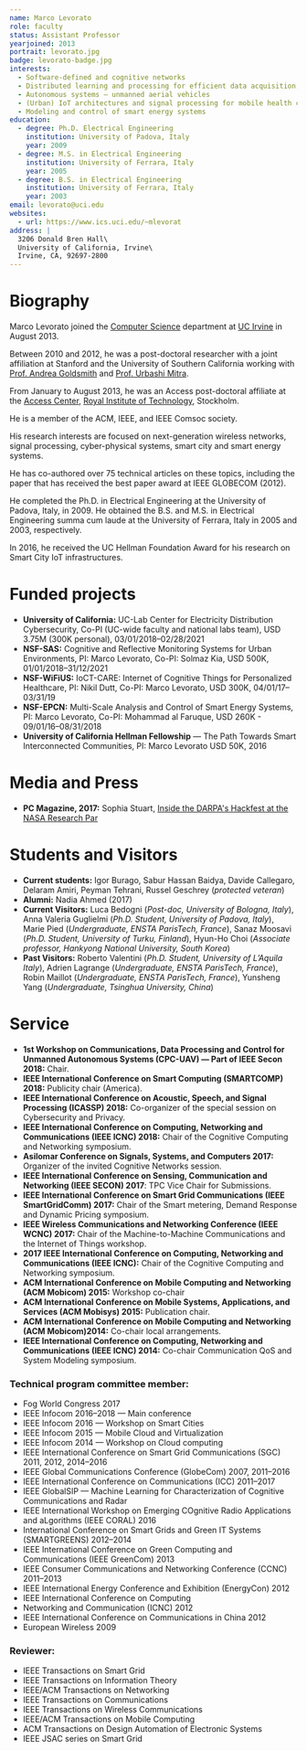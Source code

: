 ```yaml
---
name: Marco Levorato
role: faculty
status: Assistant Professor
yearjoined: 2013
portrait: levorato.jpg
badge: levorato-badge.jpg
interests:
  - Software-defined and cognitive networks
  - Distributed learning and processing for efficient data acquisition, transportation, and analysis
  - Autonomous systems — unmanned aerial vehicles
  - (Urban) IoT architectures and signal processing for mobile health care
  - Modeling and control of smart energy systems
education:
  - degree: Ph.D. Electrical Engineering
    institution: University of Padova, Italy
    year: 2009
  - degree: M.S. in Electrical Engineering
    institution: University of Ferrara, Italy
    year: 2005
  - degree: B.S. in Electrical Engineering
    institution: University of Ferrara, Italy
    year: 2003
email: levorato@uci.edu
websites:
  - url: https://www.ics.uci.edu/~mlevorat
address: |
  3206 Donald Bren Hall\
  University of California, Irvine\
  Irvine, CA, 92697-2800
---
```


# Biography

Marco Levorato joined the [Computer Science](https://www.cs.uci.edu) department at [UC Irvine](https://uci.edu) in August 2013.

Between 2010 and 2012, he was a post-doctoral researcher with a joint affiliation at Stanford and the University of Southern California working with [Prof. Andrea Goldsmith](https://wsl.stanford.edu/~andrea/) and [Prof. Urbashi Mitra](https://viterbi.usc.edu/directory/faculty/Mitra/Urbashi).

From January to August 2013, he was an Access post-doctoral affiliate at the [Access Center](https://www.access.kth.se/en), [Royal Institute of Technology](https://www.kth.se/en), Stockholm.

He is a member of the ACM, IEEE, and IEEE Comsoc society.

His research interests are focused on next-generation wireless networks, signal processing, cyber-physical systems, smart city and smart energy systems.

He has co-authored over 75 technical articles on these topics, including the paper that has received the best paper award at IEEE GLOBECOM (2012).

He completed the Ph.D. in Electrical Engineering at the University of Padova, Italy, in 2009.
He obtained the B.S. and M.S. in Electrical Engineering summa cum laude at the University of Ferrara, Italy in 2005 and 2003, respectively.

In 2016, he received the UC Hellman Foundation Award for his research on Smart City IoT infrastructures.


# Funded projects

- **University of California:** UC-Lab Center for Electricity Distribution Cybersecurity, Co-PI (UC-wide faculty and national labs team), USD 3.75M (300K personal), 03/01/2018–02/28/2021
- **NSF-SAS:** Cognitive and Reflective Monitoring Systems for Urban Environments, PI: Marco Levorato, Co-PI: Solmaz Kia, USD 500K, 01/01/2018–31/12/2021
- **NSF-WiFiUS:** IoCT-CARE: Internet of Cognitive Things for Personalized Healthcare, PI: Nikil Dutt, Co-PI: Marco Levorato, USD 300K, 04/01/17–03/31/19
- **NSF-EPCN:** Multi-Scale Analysis and Control of Smart Energy Systems, PI: Marco Levorato, Co-PI: Mohammad al Faruque, USD 260K - 09/01/16–08/31/2018
- **University of California Hellman Fellowship** — The Path Towards Smart Interconnected Communities, PI: Marco Levorato USD 50K, 2016


# Media and Press

- **PC Magazine, 2017:** Sophia Stuart, [Inside the DARPA's Hackfest at the NASA Research Par](https://www.pcmag.com/news/357685/inside-darpas-hackfest-at-nasa-research-park)


# Students and Visitors

- **Current students:**
  Igor Burago,
  Sabur Hassan Baidya,
  Davide Callegaro,
  Delaram Amiri,
  Peyman Tehrani,
  Russel Geschrey (*protected veteran*)
- **Alumni:**
  Nadia Ahmed (2017)
- **Current Visitors:**
  Luca Bedogni (*Post-doc, University of Bologna, Italy*),
  Anna Valeria Guglielmi (*Ph.D. Student, University of Padova, Italy*),
  Marie Pied (*Undergraduate, ENSTA ParisTech, France*),
  Sanaz Moosavi (*Ph.D. Student, University of Turku, Finland*),
  Hyun-Ho Choi (*Associate professor, Hankyong National University, South Korea*)
- **Past Visitors:**
  Roberto Valentini (*Ph.D. Student, University of L’Aquila Italy*),
  Adrien Lagrange (*Undergraduate, ENSTA ParisTech, France*),
  Robin Maillot (*Undergraduate, ENSTA ParisTech, France*),
  Yunsheng Yang (*Undergraduate, Tsinghua University, China*)
# Service

- **1st Workshop on Communications, Data Processing and Control for Unmanned Autonomous Systems (CPC-UAV) — Part of IEEE Secon 2018:** Chair.
- **IEEE International Conference on Smart Computing (SMARTCOMP) 2018:** Publicity chair (America).
- **IEEE International Conference on Acoustic, Speech, and Signal Processing (ICASSP) 2018:** Co-organizer of the special session on Cybersecurity and Privacy.
- **IEEE International Conference on Computing, Networking and Communications (IEEE ICNC) 2018:** Chair of the Cognitive Computing and Networking symposium.
- **Asilomar Conference on Signals, Systems, and Computers 2017:** Organizer of the invited Cognitive Networks session.
- **IEEE International Conference on Sensing, Communication and Networking (IEEE SECON) 2017**: TPC Vice Chair for Submissions.
- **IEEE International Conference on Smart Grid Communications (IEEE SmartGridComm) 2017:** Chair of the Smart metering, Demand Response and Dynamic Pricing symposium.
- **IEEE Wireless Communications and Networking Conference (IEEE WCNC) 2017:** Chair of the Machine-to-Machine Communications and the Internet of Things workshop.
- **2017 IEEE International Conference on Computing, Networking and Communications (IEEE ICNC):** Chair of the Cognitive Computing and Networking symposium.
- **ACM International Conference on Mobile Computing and Networking (ACM Mobicom) 2015:** Workshop co-chair
- **ACM International Conference on Mobile Systems, Applications, and Services (ACM Mobisys) 2015:** Publication chair.
- **ACM International Conference on Mobile Computing and Networking (ACM Mobicom)2014:** Co-chair local arrangements.
- **IEEE International Conference on Computing, Networking and Communications (IEEE ICNC) 2014:** Co-chair Communication QoS and System Modeling symposium.

### Technical program committee member:
  - Fog World Congress 2017
  - IEEE Infocom 2016–2018 — Main conference
  - IEEE Infocom 2016 — Workshop on Smart Cities
  - IEEE Infocom 2015 — Mobile Cloud and Virtualization
  - IEEE Infocom 2014 — Workshop on Cloud computing
  - IEEE International Conference on Smart Grid Communications (SGC) 2011, 2012, 2014–2016
  - IEEE Global Communications Conference (GlobeCom) 2007, 2011–2016
  - IEEE International Conference on Communications (ICC) 2011–2017
  - IEEE GlobalSIP — Machine Learning for Characterization of Cognitive Communications and Radar
  - IEEE International Workshop on Emerging COgnitive Radio Applications and aLgorithms (IEEE CORAL) 2016
  - International Conference on Smart Grids and Green IT Systems (SMARTGREENS) 2012–2014
  - IEEE International Conference on Green Computing and Communications (IEEE GreenCom) 2013
  - IEEE Consumer Communications and Networking Conference (CCNC) 2011–2013
  - IEEE International Energy Conference and Exhibition (EnergyCon) 2012
  - IEEE International Conference on Computing
  - Networking and Communication (ICNC) 2012
  - IEEE International Conference on Communications in China 2012
  - European Wireless 2009

### Reviewer:
  - IEEE Transactions on Smart Grid
  - IEEE Transactions on Information Theory
  - IEEE/ACM Transactions on Networking
  - IEEE Transactions on Communications
  - IEEE Transactions on Wireless Communications
  - IEEE/ACM Transactions on Mobile Computing
  - ACM Transactions on Design Automation of Electronic Systems
  - IEEE JSAC series on Smart Grid
